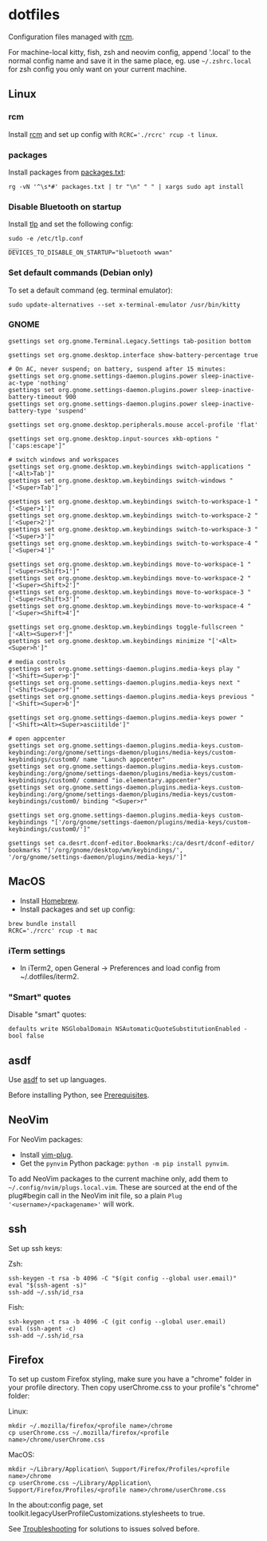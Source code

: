 # dotfiles

Configuration files managed with [rcm](https://github.com/thoughtbot/rcm).

For machine-local kitty, fish, zsh and neovim config, append '.local' to the
normal config name and save it in the same place, eg. use `~/.zshrc.local` for
zsh config you only want on your current machine.

## Linux

### rcm

Install [rcm](https://github.com/thoughtbot/rcm) and set up config with
`RCRC='./rcrc' rcup -t linux`.

### packages

Install packages from [packages.txt](packages.txt):

```
rg -vN '^\s*#' packages.txt | tr "\n" " " | xargs sudo apt install
```

### Disable Bluetooth on startup

Install [tlp](https://linrunner.de/tlp) and set the following config:

```
sudo -e /etc/tlp.conf
___
DEVICES_TO_DISABLE_ON_STARTUP="bluetooth wwan"
```

### Set default commands (Debian only)

To set a default command (eg. terminal emulator):

```
sudo update-alternatives --set x-terminal-emulator /usr/bin/kitty
```

### GNOME

```
gsettings set org.gnome.Terminal.Legacy.Settings tab-position bottom

gsettings set org.gnome.desktop.interface show-battery-percentage true

# On AC, never suspend; on battery, suspend after 15 minutes:
gsettings set org.gnome.settings-daemon.plugins.power sleep-inactive-ac-type 'nothing'
gsettings set org.gnome.settings-daemon.plugins.power sleep-inactive-battery-timeout 900
gsettings set org.gnome.settings-daemon.plugins.power sleep-inactive-battery-type 'suspend'

gsettings set org.gnome.desktop.peripherals.mouse accel-profile 'flat'

gsettings set org.gnome.desktop.input-sources xkb-options "['caps:escape']"

# switch windows and workspaces
gsettings set org.gnome.desktop.wm.keybindings switch-applications "['<Alt>Tab']"
gsettings set org.gnome.desktop.wm.keybindings switch-windows "['<Super>Tab']"

gsettings set org.gnome.desktop.wm.keybindings switch-to-workspace-1 "['<Super>1']"
gsettings set org.gnome.desktop.wm.keybindings switch-to-workspace-2 "['<Super>2']"
gsettings set org.gnome.desktop.wm.keybindings switch-to-workspace-3 "['<Super>3']"
gsettings set org.gnome.desktop.wm.keybindings switch-to-workspace-4 "['<Super>4']"

gsettings set org.gnome.desktop.wm.keybindings move-to-workspace-1 "['<Super><Shift>1']"
gsettings set org.gnome.desktop.wm.keybindings move-to-workspace-2 "['<Super><Shift>2']"
gsettings set org.gnome.desktop.wm.keybindings move-to-workspace-3 "['<Super><Shift>3']"
gsettings set org.gnome.desktop.wm.keybindings move-to-workspace-4 "['<Super><Shift>4']"

gsettings set org.gnome.desktop.wm.keybindings toggle-fullscreen "['<Alt><Super>f']"
gsettings set org.gnome.desktop.wm.keybindings minimize "['<Alt><Super>h']"

# media controls
gsettings set org.gnome.settings-daemon.plugins.media-keys play "['<Shift><Super>p']"
gsettings set org.gnome.settings-daemon.plugins.media-keys next "['<Shift><Super>f']"
gsettings set org.gnome.settings-daemon.plugins.media-keys previous "['<Shift><Super>b']"

gsettings set org.gnome.settings-daemon.plugins.media-keys power "['<Shift><Alt><Super>asciitilde']"

# open appcenter
gsettings set org.gnome.settings-daemon.plugins.media-keys.custom-keybinding:/org/gnome/settings-daemon/plugins/media-keys/custom-keybindings/custom0/ name "Launch appcenter"
gsettings set org.gnome.settings-daemon.plugins.media-keys.custom-keybinding:/org/gnome/settings-daemon/plugins/media-keys/custom-keybindings/custom0/ command "io.elementary.appcenter"
gsettings set org.gnome.settings-daemon.plugins.media-keys.custom-keybinding:/org/gnome/settings-daemon/plugins/media-keys/custom-keybindings/custom0/ binding "<Super>r"

gsettings set org.gnome.settings-daemon.plugins.media-keys custom-keybindings "['/org/gnome/settings-daemon/plugins/media-keys/custom-keybindings/custom0/']"

gsettings set ca.desrt.dconf-editor.Bookmarks:/ca/desrt/dconf-editor/ bookmarks "['/org/gnome/desktop/wm/keybindings/', '/org/gnome/settings-daemon/plugins/media-keys/']"
```

## MacOS

- Install [Homebrew](https://brew.sh/).
- Install packages and set up config:

```
brew bundle install
RCRC='./rcrc' rcup -t mac
```

### iTerm settings

- In iTerm2, open General -> Preferences and load config from
  ~/.dotfiles/iterm2.

### "Smart" quotes

Disable "smart" quotes:

```
defaults write NSGlobalDomain NSAutomaticQuoteSubstitutionEnabled -bool false
```

## asdf

Use [asdf](https://asdf-vm.com) to set up languages.

Before installing Python, see
[Prerequisites](https://github.com/pyenv/pyenv/wiki/Common-build-problems#prerequisites).

## NeoVim

For NeoVim packages:
  - Install [vim-plug](https://github.com/junegunn/vim-plug).
  - Get the `pynvim` Python package: `python -m pip install pynvim`.

To add NeoVim packages to the current machine only, add them to
`~/.config/nvim/plugs.local.vim`. These are sourced at the end of the
plug#begin call in the NeoVim init file, so a plain
`Plug '<username>/<packagename>'` will work.

## ssh

Set up ssh keys:

Zsh:

```
ssh-keygen -t rsa -b 4096 -C "$(git config --global user.email)"
eval "$(ssh-agent -s)"
ssh-add ~/.ssh/id_rsa
```

Fish:

```
ssh-keygen -t rsa -b 4096 -C (git config --global user.email)
eval (ssh-agent -c)
ssh-add ~/.ssh/id_rsa
```

## Firefox

To set up custom Firefox styling, make sure you have a "chrome" folder in your
profile directory. Then copy userChrome.css to your profile's "chrome" folder:

Linux:

```
mkdir ~/.mozilla/firefox/<profile name>/chrome
cp userChrome.css ~/.mozilla/firefox/<profile name>/chrome/userChrome.css
```

MacOS:

```
mkdir ~/Library/Application\ Support/Firefox/Profiles/<profile name>/chrome
cp userChrome.css ~/Library/Application\ Support/Firefox/Profiles/<profile name>/chrome/userChrome.css
```

In the about:config page, set
toolkit.legacyUserProfileCustomizations.stylesheets to true.

See [Troubleshooting](Troubleshooting.md) for solutions to issues solved before.
